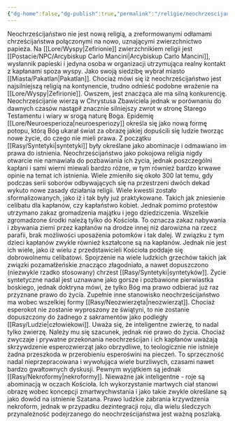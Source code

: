 ```yaml
---
{"dg-home":false,"dg-publish":true,"permalink":"/religie/neochrzescijanstwo/","dgPassFrontmatter":true}
---
```


Neochrześcijaństwo nie jest nową religią, a zreformowanymi odłamami chrześcijaństwa połączonymi na nowo, uznającymi zwierzchnictwo papieża. Na [[Lore/Wyspy\|Zefirionie]] zwierzchnikiem religii jest [[Postacie/NPC/Arcybiskup Carlo Mancini\|Arcybiskup Carlo Mancini]], wysłannik papieski i jedyna osoba w organizacji utrzymująca realny kontakt z kapłanami spoza wyspy. Jako swoją siedzibę wybrał miasto [[Miasta/Pakatlan\|Pakatlan]]. Chociaż mówi się iż neochrześcijaństwo jest najsilniejszą religią na kontynencie, trudno odnieść podobne wrażenie na [[Lore/Wyspy\|Zefirionie]]. Owszem, jest znacząca ale ma silną konkurencję. Neochrześcijanie wierzą w Chrystusa Zbawiciela jednak w porównaniu do dawnych czasów nastąpił znacznie silniejszy zwrot w stronę Starego Testamentu i wiary w srogą naturę Boga. Epidemię [[Lore/Neuroesperioza\|neuroesperiozy]] określa się jako nową formę potopu, którą Bóg ukarał świat za obrazę jakiej dopuścili się ludzie tworząc nowe życie, do czego nie mieli prawa. Z początku [[Rasy/Syntetyki\|syntetyki]] były określane jako abominacje i odmawiano im prawa do istnienia. Neochrześcijaństwo jako pokojowa religia nigdy otwarcie nie namawiała do pozbawiania ich życia, jednak poszczególni kapłani i sami wierni miewali bardzo różne, w tym również bardzo krwawe opinie na temat ich istnienia. Wiele zmieniło się około 300 lat temu, gdy podczas serii soborów odbywających się na przestrzeni dwóch dekad wykuto nowe zasady działania religii. Wiele kwestii zostało sformalizowanych, jako iż i tak były już praktykowane. Takich jak zniesienie celibatu dla kapłanów, czy kapłaństwo kobiet. Jednak pomimo protestów utrzymano zakaz gromadzenia majątku i jego dziedziczenia. Wszelkie zgromadzone środki należą tylko do Kościoła. To oznacza zakaz nabywania i zbywania ziemi przez kapłanów na drodze innej niż darowizna na rzecz parafii, brak możliwości uposażenia potomków i tak dalej. W związku z tym dzieci kapłanów zwykle również kształcone są na kapłanów. Jednak nie jest ich wiele, jako iż wielu z przedstawicieli Kościoła poddaje się dobrowolnemu celibatowi. Spojrzenie na wiele ludzkich grzechów takich jak związki pozamałżeńskie znacząco złagodniało, a nawet dopuszczono (niezwykle rzadko stosowany) chrzest [[Rasy/Syntetyki\|syntetyków]]. Życie syntetyczne nadal jest uznawane jako gorsze i pozbawione pierwiastka boskiego, jednak doktryna mówi, że tylko Bóg ma prawo odbierać już raz przyznane prawo do życia. Zupełnie inne stanowisko neochrześcijaństwo ma wobec wszelkiej formy [[Rasy/Neozwierzęta\|neozwierząt]]. Chociaż esperokot nie zostanie wyproszony ze świątyni, to nie zostanie dopuszczony do żadnego z sakramentów jako podległy [[Rasy/Ludzie\|człowiekowi]]. Uważa się, że inteligentne zwierzę, to nadal tylko zwierzę. Należy mu się szacunek, jednak nie prawo do życia. Chociaż zwyczaje i prywatne przekonania neochrześcijan i ich kapłanów uważają skrzywdzenie esperozwierząt jako obrzydliwe, to teologicznie nie istnieje żadna przeszkoda w przerobieniu esperoświni na pieczeń. To sprzeczność nadal nieprzepracowana i wywołująca wiele burzliwych, czasami nawet bardzo gwałtownych dyskusji. Pewnym wyjątkiem są jednak [[Rasy/Nekroformy\|nekroformy]]. Nieważne jak inteligentne - roje są abominacją w oczach Kościoła. Ich wykorzystanie martwych ciał stanowi obrazę wobec koncepcji zmartwychwstania i jako takie zwykle określane są jako dowód na istnienie Szatana. Prawo ludzkie zabrania krzywdzenia nekroform, jednak w przypadku dezintegracji roju, dla wielu śledczych przynależność podejrzanego do neochrześcijaństwa jest ważną poszlaką.